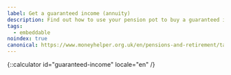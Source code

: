 ```yaml
---
label: Get a guaranteed income (annuity)
description: Find out how to use your pension pot to buy a guaranteed income. Book a Pension Wise appointment today.
tags:
  - embeddable
noindex: true
canonical: https://www.moneyhelper.org.uk/en/pensions-and-retirement/taking-your-pension/guaranteed-retirement-income-annuities-explained
---
```


{::calculator id="guaranteed-income" locale="en" /}
